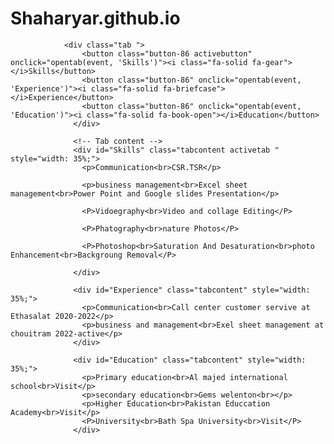 # Shaharyar.github.io
                <div class="tab ">
                    <button class="button-86 activebutton" onclick="opentab(event, 'Skills')"><i class="fa-solid fa-gear"></i>Skills</button>
                    <button class="button-86" onclick="opentab(event, 'Experience')"><i class="fa-solid fa-briefcase"></i>Experience</button>
                    <button class="button-86" onclick="opentab(event, 'Education')"><i class="fa-solid fa-book-open"></i>Education</button>
                  </div>
                  
                  <!-- Tab content -->
                  <div id="Skills" class="tabcontent activetab " style="width: 35%;">
                    <p>Communication<br>CSR.TSR</p>

                    <p>business management<br>Excel sheet management<br>Power Point and Google slides Presentation</p>

                    <P>Vidoegraphy<br>Video and collage Editing</P>

                    <P>Phatography<br>nature Photos</P>
    
                    <P>Photoshop<br>Saturation And Desaturation<br>photo Enhancement<br>Backgroung Removal</P>
                
                  </div>
                  
                  <div id="Experience" class="tabcontent" style="width: 35%;">
                    <p>Communication<br>Call center customer servive at Ethasalat 2020-2022</p>
                    <p>business and management<br>Exel sheet management at chouitram 2022-active</p>
                  </div>
                  
                  <div id="Education" class="tabcontent" style="width: 35%;">
                    <p>Primary education<br>Al majed international school<br>Visit</p>
                    <p>secondary education<br>Gems welenton<br></p>
                    <p>Higher Education<br>Pakistan Educcation Academy<br>Visit</p>
                    <P>University<br>Bath Spa University<br>Visit</P>
                  </div>
                  
                
